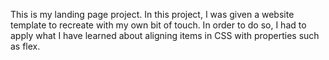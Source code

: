 This is my landing page project. In this project, I was given a website template to recreate with my own bit of touch. In order to do so, I had to apply what I have learned about aligning items in CSS with properties such as flex.
